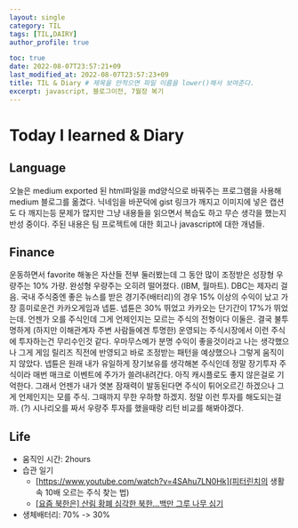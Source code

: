 ```yaml
---
layout: single
category: TIL
tags: [TIL,DAIRY]
author_profile: true

toc: true
date: 2022-08-07T23:57:21+09
last_modified_at: 2022-08-07T23:57:23+09
title: TIL & Diary # 제목을 안적으면 파일 이름을 lower()해서 보여준다.
excerpt: javascript, 블로그이전, 7월장 복기
---
```


# Today I learned & Diary
## Language
오늘은 medium exported 된 html파일을 md양식으로 바꿔주는 프로그램을 사용해 medium 블로그를 옮겼다. 닉네임을 바꾼덕에 gist 링크가 깨지고 이미지에 넣은 캡션도 다 깨지는등 문제가 많지만 그냥 내용들을 읽으면서 복습도 하고 무슨 생각을 했는지 반성 중이다. 주된 내용은 팀 프로젝트에 대한 회고나 javascript에 대한 개념들.
## Finance
운동하면서 favorite 해놓은 자산들 전부 둘러봤는데 그 동안 많이 조정받은 성장형 우량주는 10% 가량. 완성형 우량주는 오히려 떨어졌다. (IBM, 월마트). DBC는 제자리 걸음. 국내 주식중엔 좋은 뉴스를 받은 경기주(배터리)의 경우 15% 이상의 수익이 났고 가장 흥미로운건 카카오게임과 넵튠. 넵튠은 30% 뛰었고 카카오는 단기간이 17%가 뛰었는데. 언젠가 오를 주식인데 그게 언제인지는 모르는 주식의 전형이다 이둘은. 결국 불투명하게 (하지만 이해관계자 주변 사람들에겐 투명한) 운영되는 주식시장에서 이런 주식에 투자하는건 무리수인것 같다. 우마무스메가 분명 수익이 좋을것이라고 나는 생각했으나 그게 게임 릴리즈 직전에 반영되고 바로 조정받는 패턴을 예상했으나 그렇게 움직이지 않았다. 넵튠은 원래 내가 유일하게 장기보유를 생각해본 주식인데 정말 장기투자 주식이라 매번 매크로 이벤트에 주가가 쓸려내려간다. 아직 캐시플로도 좋지 않은걸로 기억한다. 그래서 언젠가 내가 엿본 잠재력이 발동된다면 주식이 튀어오르긴 하겠으나 그게 언제인지는 모를 주식. 그때까지 무한 우하향 하겠지. 정말 이런 투자를 해도되는걸까. (?) 시나리오를 짜서 우량주 투자를 했을때랑 리턴 비교를 해봐야겠다.
## Life
- 움직인 시간: 2hours
- 습관 일기
  - [https://www.youtube.com/watch?v=4SAhu7LN0Hk](피터린치의 생활 속 10배 오르는 주식 찾는 법)
  - [[요즘 북한은] 산림 황폐 심각한 북한…백만 그루 나무 심기](https://www.youtube.com/watch?v=CTJSEw8KnAg&t=98s) 
- 생체배터리: 70% -> 30%

<!-- # header:
#   overlay_image: "assets/images/banner_template.jpg" # 얘를 예쁘게 쓸일이 있으려나  
#   overlay_filter: 0.3 # 투명도
#   overlay_filter: rgba(205, 239, 154, 0.30) -->
<!-- 
{% include figure image_path="assets/images/banner_template.jpg" alt="this is a placeholder image" caption="This is a figure caption." %}
![image-right](/assets/images/HibikeQauntumSymbol_88x88_version_waifu.png){:.align-center}
저렇게 됩니다. 이렇게 됩니다. 저렇게 됩니다.
{: .caption}

[![styled-image](/assets/images/HibikeQauntumSymbol_88x88_version_waifu.png  "This is some hover text"){: .align-center style="width: 10%;"}](/assets/images/pixel_tracker_logo_80px.png "Title shown in gallery view")
Some custom styled caption.
{: .caption}

짜라투스트라는 이렇게 말했다.[^1]

Definition term 1
: 저렇게 말했다.

집중! 어텐션 플리즈
{: .notice}
그렇게 하면
{: .notice--primary}
안되요
{: .notice--info}
!!
{: .notice--warning}
@@
{: .notice--danger}
흑
{: .notice--success}

{% capture notice-2 %}
**Extended notice box**:
* 맥락을 분리시키는 TIP, 또는 결론을 내릴때 쓰기좋은 패턴 **야호!**

```html
<html>
  <body>Some body. help me!<body>
</html>
```
{% endcapture %}

<div class="notice">{{ notice-2 | markdownify }}</div>

[Text](#link){: .btn .btn--primary}
 -->
 
<!-- [^1]: Test 1의 내용입니다. 푸터라인 주석-->

